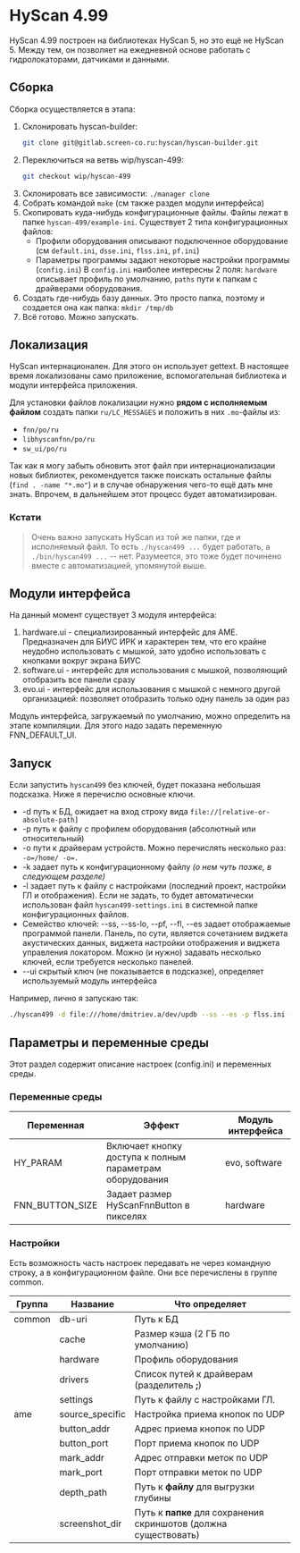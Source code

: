 # HyScan 4.99 #

HyScan 4.99 построен на библиотеках HyScan 5, но это ещё не HyScan 5.
Между тем, он позволяет на ежедневной основе работать с гидролокаторами,
датчиками и данными.

## Сборка ##

Сборка осуществляется в этапа:
 1. Склонировать hyscan-builder:
    ```bash
    git clone git@gitlab.screen-co.ru:hyscan/hyscan-builder.git
    ```
 2. Переключиться на ветвь wip/hyscan-499:
    ```bash
    git checkout wip/hyscan-499
    ```
 3. Склонировать все зависимости: `./manager clone`
 4. Собрать командой `make` (см также раздел модули интерфейса)
 5. Скопировать куда-нибудь конфигурационные файлы. Файлы лежат в папке
    `hyscan-499/example-ini`. Существует 2 типа конфигурационных файлов:
    - Профили оборудования описывают подключенное оборудование
      (см `default.ini`,  `dsse.ini`,  `flss.ini`,  `pf.ini`)
    - Параметры программы задают некоторые настройки программы (`config.ini`)
      В `config.ini` наиболее интересны 2 поля: `hardware` описывает профиль
      по умолчанию, `paths` пути к папкам с драйверами оборудования.
 6. Создать где-нибудь базу данных. Это просто папка, поэтому и создается она
    как папка: `mkdir /tmp/db`
 7. Всё готово. Можно запускать.

## Локализация ##

HyScan интернационален. Для этого он использует gettext. В настоящее время
локализованы само приложение, вспомогательная библиотека и модули интерфейса
приложения.

Для установки файлов локализации нужно **рядом с исполняемым файлом** создать
папки `ru/LC_MESSAGES` и положить в них `.mo`-файлы из:
- `fnn/po/ru`
- `libhyscanfnn/po/ru`
- `sw_ui/po/ru`

Так как я могу забыть обновить этот файл при интернационализации новых
библиотек, рекомендуется также поискать остальные файлы (`find . -name "*.mo"`)
и в случае обнаружения чего-то ещё дать мне знать. Впрочем, в дальнейшем
этот процесс будет автоматизирован.

### Кстати ###
> Очень важно запускать HyScan из той же папки, где и исполняемый файл.
> То есть `./hyscan499 ...` будет работать, а `./bin/hyscan499 ...` -- нет.
> Разумеется, это тоже будет починено вместе с автоматизацией, упомянутой выше.

## Модули интерфейса ##

На данный момент существует 3 модуля интерфейса:
1. hardware.ui - специализированный интерфейс для AME. Предназначен для БИУС ИРК
   и характерен тем, что его крайне неудобно использовать с мышкой, зато удобно
   использовать с кнопками вокруг экрана БИУС
2. software.ui - интерфейс для использования с мышкой, позволяющий отобразить
   все панели сразу
3. evo.ui - интерфейс для использования с мышкой с немного другой организацией:
   позволяет отобразить только одну панель за один раз

Модуль интерфейса, загружаемый по умолчанию, можно определить на этапе компиляции.
Для этого надо задать переменную FNN_DEFAULT_UI.

## Запуск ##

Если запустить `hyscan499` без ключей, будет показана небольшая подсказка.
Ниже я перечислю основные ключи.
- -d путь к БД, ожидает на вход строку вида `file://[relative-or-absolute-path]`
- -p путь к файлу с профилем оборудования (абсолютный или относительный)
- -o пути к драйверам устройств. Можно перечислять несколько раз: `-o=/home/ -o=.`
- -k задает путь к конфигурационному файлу *(о нем чуть позже, в следующем разделе)*
- -l задает путь к файлу с настройками (последний проект, настройки ГЛ и
  отображения). Если не задать, то будет автоматически использован файл 
  `hyscan499-settings.ini` в системной папке конфигурационных файлов.
- Семейство ключей: --ss, --ss-lo, --pf, --fl, --es задает отображаемые
  программой панели. Панель, по сути, является сочетанием виджета акустических
  данных, виджета настройки отображения и виджета управления локатором. Можно
  (и нужно) задавать несколько ключей, если требуется несколько панелей.
- --ui скрытый ключ (не показывается в подсказке), определяет используемый 
  модуль интерфейса

Например, лично я запускаю так:
```bash
./hyscan499 -d file:///home/dmitriev.a/dev/updb --ss --es -p flss.ini -k config.ini
```


## Параметры и переменные среды ##

Этот раздел содержит описание настроек (config.ini) и переменных среды.

### Переменные среды ###

| Переменная      | Эффект                                                   | Модуль интерфейса |
|-----------------|----------------------------------------------------------|-------------------|
| HY_PARAM        | Включает кнопку доступа к полным параметрам оборудования | evo, software     |
| FNN_BUTTON_SIZE | Задает размер HyScanFnnButton в пикселях                 | hardware          |

### Настройки ###

Есть возможность часть настроек передавать не через командную строку, а в конфигурационном
файле. Они все перечислены в группе common. 

| Группа | Название        | Что определяет                                                   |
|--------|-----------------|------------------------------------------------------------------|
| common | db-uri          | Путь к БД                                                        |
|        | cache           | Размер кэша (2 ГБ по умолчанию)                                  |
|        | hardware        | Профиль оборудования                                             |
|        | drivers         | Список путей к драйверам (разделитель **;**)                     |
|        | settings        | Путь к файлу с настройками ГЛ.                                   |
| ame    | source_specific | Настройка приема кнопок по UDP                                   |
|        | button_addr     | Адрес приема кнопок по UDP                                       |
|        | button_port     | Порт приема кнопок по UDP                                        |
|        | mark_addr       | Адрес отправки меток по UDP                                      |
|        | mark_port       | Порт отправки меток по UDP                                       |
|        | depth_path      | Путь к **файлу** для выгрузки глубины                            |
|        | screenshot_dir  | Путь к **папке** для сохранения скриншотов (должна существовать) |
